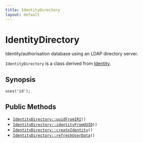 ```yaml
---
title: IdentityDirectory
layout: default
---
```


# IdentityDirectory

Identity/authorisation database using an LDAP directory server.

<code>IdentityDirectory</code> is a class derived from <a href="Identity">Identity</a>.

## Synopsis

<pre><code>uses('id');
</code></pre>
## Public Methods

* <code><a href="IdentityDirectory%3A%3AuuidFromIRI">IdentityDirectory::uuidFromIRI</a>()</code>
* <code><a href="IdentityDirectory%3A%3AidentityFromUUID">IdentityDirectory::identityFromUUID</a>()</code>
* <code><a href="IdentityDirectory%3A%3AcreateIdentity">IdentityDirectory::createIdentity</a>()</code>
* <code><a href="IdentityDirectory%3A%3ArefreshUserData">IdentityDirectory::refreshUserData</a>()</code>

